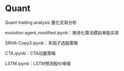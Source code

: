 # Quant
Quant trading analysis 量化交易分析

evolution agent_modified.ipynb：用进化算法模拟单股买卖

SRHA-Copy3.ipynb：多因子选股策略

CTA.ipynb：CTA动量策略

LSTM.ipynb：LSTM预测股价峰值
